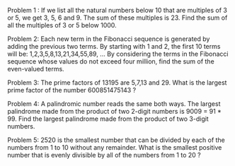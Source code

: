 Problem 1 : 
If we list all the natural numbers below 10 that are multiples of 3 or 5, we get 3, 5, 6 and 9. The sum of these multiples is 23.
Find the sum of all the multiples of 3 or 5 below 1000.

Problem 2: 
Each new term in the Fibonacci sequence is generated by adding the previous two terms. By starting with 1 and 2, the first 10 terms will be:
1,2,3,5,8,13,21,34,55,89, ...
By considering the terms in the Fibonacci sequence whose values do not exceed four million, find the sum of the even-valued terms.

Problem 3: 
The prime factors of 13195 are 5,7,13 and 29. 
What is the largest prime factor of the number 600851475143 ?

Problem 4:
A palindromic number reads the same both ways. The largest palindrome made from the product of two 2-digit numbers is 
9009 = 91 * 99.
Find the largest palindrome made from the product of two 3-digit numbers.

Problem 5:
2520 is the smallest number that can be divided by each of the numbers from 1 to 10 without any remainder.
What is the smallest positive number that is evenly divisible by all of the numbers from 1 to 20 ?

